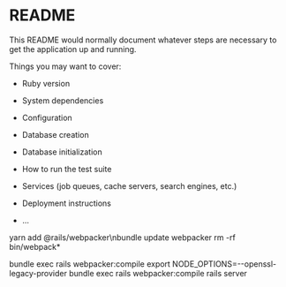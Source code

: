 # README

This README would normally document whatever steps are necessary to get the
application up and running.

Things you may want to cover:

* Ruby version

* System dependencies

* Configuration

* Database creation

* Database initialization

* How to run the test suite

* Services (job queues, cache servers, search engines, etc.)

* Deployment instructions

* ...


yarn add @rails/webpacker\nbundle update webpacker
rm -rf bin/webpack*

bundle exec rails webpacker:compile
export NODE_OPTIONS=--openssl-legacy-provider
bundle exec rails webpacker:compile
rails server